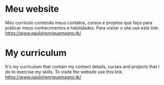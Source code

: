 # Meu website

Meu currículo contendo meus contatos, cursos e projetos que faço para práticar meus conhecimentos e habilidades.
Para visitar o site use este link: https://www.paulohenriquemagno.tk/

# My curriculum

It's my curriculum that contain my contact details, curses and projects that I do to exercise my skills.
To visite the website use this link: https://www.paulohenriquemagno.tk/
